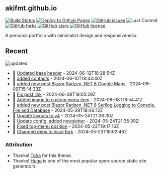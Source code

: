 ## akifmt.github.io

[![Build Status](https://img.shields.io/endpoint.svg?url=https%3A%2F%2Factions-badge.atrox.dev%2Fakifmt%2Fakifmt.github.io%2Fbadge%3Fref%3Dsource-v4&style=flat)](https://actions-badge.atrox.dev/akifmt/akifmt.github.io/goto?ref=source-v4) [![Deploy to Github Pages](https://github.com/akifmt/akifmt.github.io/actions/workflows/deploy-to-gh-pages.yaml/badge.svg)](https://github.com/akifmt/akifmt.github.io/actions/workflows/deploy-to-gh-pages.yaml)
[![GitHub issues](https://img.shields.io/github/issues/akifmt/akifmt.github.io)](https://github.com/akifmt/akifmt.github.io/issues) ![Last Commit](https://img.shields.io/github/last-commit/hugo-toha/hugo-toha.github.io) [![GitHub forks](https://img.shields.io/github/forks/akifmt/akifmt.github.io)](https://github.com/akifmt/akifmt.github.io/network)
[![GitHub stars](https://img.shields.io/github/stars/akifmt/akifmt.github.io)](https://github.com/akifmt/akifmt.github.io/stargazers)
[![GitHub license](https://img.shields.io/github/license/akifmt/akifmt.github.io)](https://github.com/akifmt/akifmt.github.io/blob/master/LICENSE)

A personal portfolio with minimalist design and responsiveness.


## Recent

<!-- Latest_Commits_Start -->
![updated](https://img.shields.io/badge/Updated-Wed%20Jun%2012%202024%2018%3A30%3A43%20GMT%2B0000%20(Coordinated%20Universal%20Time)-blue.svg)
- :page_facing_up: [Updated base header](https://github.com/akifmt/akifmt.github.io/commit/3f41b5e87953c49b9131d34a055becec51df8f5a) - 2024-06-12T18:28:54Z 
- :page_facing_up: [added contacts](https://github.com/akifmt/akifmt.github.io/commit/55b5d57d77d3d2ab50b84398f900d1a6a17e656a) - 2024-06-10T18:43:40Z 
- :page_facing_up: [added new post Blazor Radzen .NET 8 Google Maps](https://github.com/akifmt/akifmt.github.io/commit/e4367a508016e55fe22769b74f44b70d93ee4a94) - 2024-06-09T15:14:33Z 
- :page_facing_up: [Fix post link](https://github.com/akifmt/akifmt.github.io/commit/ea8f9de1a9db12259695c2102f8026b324ec9488) - 2024-06-08T19:05:29Z 
- :page_facing_up: [Added image to custom menu item](https://github.com/akifmt/akifmt.github.io/commit/8dc34e63fa6681e83fc319bbd38fbf56b14d2175) - 2024-06-08T18:54:41Z 
- :page_facing_up: [added new post Blazor Radzen .NET 8 Serilog Logging to Console, File and Database](https://github.com/akifmt/akifmt.github.io/commit/1723fce0cb73c674034cb00a78352ff5181a61e7) - 2024-05-29T18:46:12Z 
- :page_facing_up: [Update layouts to v4](https://github.com/akifmt/akifmt.github.io/commit/1e39c2bcc281f5de8f1b4b9b6b82bcb89a40f3f7) - 2024-05-24T21:36:30Z 
- :page_facing_up: [Update config, added newsletter](https://github.com/akifmt/akifmt.github.io/commit/630c963beab54974e3ba2130f058c7ab70246375) - 2024-05-24T21:35:39Z 
- :page_facing_up: [Fixed top-menu position](https://github.com/akifmt/akifmt.github.io/commit/4eaaa406849f228785fc60bf93f3eade00ac705e) - 2024-05-23T19:17:16Z 
- :page_facing_up: [Changed deps to local fork](https://github.com/akifmt/akifmt.github.io/commit/a206608215a613e5856d13b5982855b6baace16e) - 2024-05-23T19:02:46Z 
<!-- Latest_Commits_End -->

### Attribution

- Thanks! [Toha](https://github.com/hugo-toha/toha) for this theme.
- Thanks! [Hugo](https://gohugo.io/) is one of the most popular open-source static site generators.
